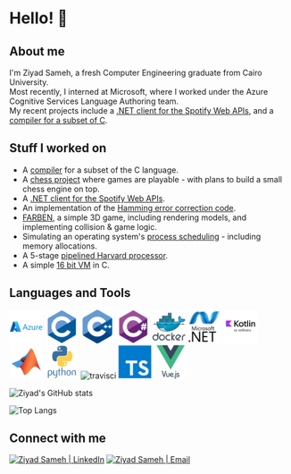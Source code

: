 # Hello! 👋

## About me

I'm Ziyad Sameh, a fresh Computer Engineering graduate from Cairo University.  
Most recently, I interned at Microsoft, where I worked under the Azure Cognitive Services Language Authoring team.  
My recent projects include a [.NET client for the Spotify Web APIs](https://github.com/ziyadss/SpotifyNet), and a [compiler for a subset of C](https://github.com/ziyadss/Mini-C-Compiler).

## Stuff I worked on

- A [compiler](https://github.com/ziyadss/Mini-C-Compiler) for a subset of the C language.
- A [chess project](https://github.com/ziyadss/chess-engine) where games are playable - with plans to build a small chess engine on top.
- A [.NET client for the Spotify Web APIs](https://github.com/ziyadss/SpotifyNet).
- An implementation of the [Hamming error correction code](https://github.com/ziyadss/CMPN405-DataLinkLayer/blob/main/src/hamming.h).
- [FARBEN](https://github.com/ziyadss/CMPN205-GraphicsGame), a simple 3D game, including rendering models, and implementing collision & game logic.
- Simulating an operating system's [process scheduling](https://github.com/ziyadss/CMPN303-Scheduler) - including memory allocations.
- A 5-stage [pipelined Harvard processor](https://github.com/ziyadss/CMPN301-PipelinedHarvardProcessor).
- A simple [16 bit VM](https://github.com/ziyadss/Virtual-Machine) in C.

## Languages and Tools

<p align="left">
  <img src="https://raw.githubusercontent.com/devicons/devicon/master/icons/azure/azure-original-wordmark.svg" alt="azure" width="60" height="60"/>
  <img src="https://raw.githubusercontent.com/devicons/devicon/master/icons/c/c-original.svg" alt="c" width="60" height="60"/>
  <img src="https://raw.githubusercontent.com/devicons/devicon/master/icons/cplusplus/cplusplus-original.svg" alt="cplusplus" width="60" height="60"/>
  <img src="https://raw.githubusercontent.com/devicons/devicon/master/icons/csharp/csharp-original.svg" alt="csharp" width="60" height="60"/>
  <img src="https://raw.githubusercontent.com/devicons/devicon/master/icons/docker/docker-original-wordmark.svg" alt="docker" width="60" height="60"/>
  <img src="https://raw.githubusercontent.com/devicons/devicon/master/icons/dot-net/dot-net-original-wordmark.svg" alt="dot-net" width="60" height="60"/>
  <img src="https://raw.githubusercontent.com/devicons/devicon/master/icons/kotlin/kotlin-original-wordmark.svg" alt="kotlin" width="60" height="60"/>
  <img src="https://raw.githubusercontent.com/devicons/devicon/master/icons/matlab/matlab-original.svg" alt="matlab" width="60" height="60"/>
  <img src="https://raw.githubusercontent.com/devicons/devicon/master/icons/python/python-original-wordmark.svg" alt="python" width="60" height="60"/>
  <img src="https://www.vectorlogo.zone/logos/travis-ci/travis-ci-icon.svg" alt="travisci" width="60" height="60"/>
  <img src="https://raw.githubusercontent.com/devicons/devicon/master/icons/typescript/typescript-original.svg" alt="typescript" width="60" height="60"/>
  <img src="https://raw.githubusercontent.com/devicons/devicon/master/icons/vuejs/vuejs-original-wordmark.svg" alt="vuejs" width="60" height="60"/>
</p>

![Ziyad's GitHub stats](https://github-readme-stats.vercel.app/api?username=ziyadss&hide=stars&count_private=true&show_icons=true&include_all_commits=true&theme=tokyonight)

![Top Langs](https://github-readme-stats.vercel.app/api/top-langs/?username=ziyadss&layout=compact&langs_count=6&hide=html&theme=tokyonight)

## Connect with me

[<img alt="Ziyad Sameh | LinkedIn" width="40px" height="40px" src="https://content.linkedin.com/content/dam/me/business/en-us/amp/brand-site/v2/bg/LI-Bug.svg.original.svg" />](https://www.linkedin.com/in/ziyadss/)
[<img alt="Ziyad Sameh | Email" width="40px" height="40px" src="https://upload.wikimedia.org/wikipedia/commons/d/df/Microsoft_Office_Outlook_%282018%E2%80%93present%29.svg" />](mailto:ziyad.ss@hotmail.com)
